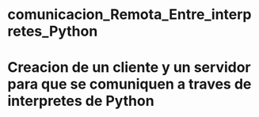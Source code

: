 # comunicacion_Remota_Entre_interpretes_Python

# Creacion de un cliente y un servidor para que se comuniquen a traves de interpretes de Python

